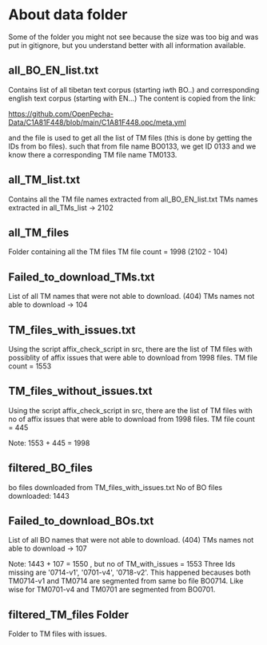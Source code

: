 # About data folder

Some of the folder you might not see because the size was too big and was put in gitignore,
but you understand better with all information available.

## all_BO_EN_list.txt

Contains list of all tibetan text corpus (starting iwth BO..) and corresponding english
text corpus (starting with EN...)
The content is copied from the link:

https://github.com/OpenPecha-Data/C1A81F448/blob/main/C1A81F448.opc/meta.yml

and the file is used to get all the list of TM files (this is done by getting the IDs from bo files). such that from file name BO0133, we get ID 0133 and we know there a corresponding TM
file name TM0133.

## all_TM_list.txt

Contains all the TM file names extracted from all_BO_EN_list.txt
TMs names extracted in all_TMs_list -> 2102

## all_TM_files

Folder containing all the TM files
TM file count = 1998 (2102 - 104)

## Failed_to_download_TMs.txt

List of all TM names that were not able to download. (404)
TMs names not able to download -> 104

## TM_files_with_issues.txt

Using the script affix_check_script in src, there are the list of TM files with possiblity
of affix issues that were able to download from 1998 files.
TM file count = 1553

## TM_files_without_issues.txt

Using the script affix_check_script in src, there are the list of TM files with no
of affix issues that were able to download from 1998 files.
TM file count = 445

Note: 1553 + 445 = 1998

## filtered_BO_files

bo files downloaded from TM_files_with_issues.txt
No of BO files downloaded: 1443

## Failed_to_download_BOs.txt

List of all BO names that were not able to download. (404)
TMs names not able to download -> 107

Note: 1443 + 107 = 1550 , but no of TM_with_issues = 1553
Three Ids missing are '0714-v1', '0701-v4', '0718-v2'.
This happened becauses both TM0714-v1 and TM0714 are segmented from same bo file BO0714.
Like wise for  TM0701-v4 and TM0701 are segmented from BO0701.

## filtered_TM_files Folder

Folder to TM files with issues.
